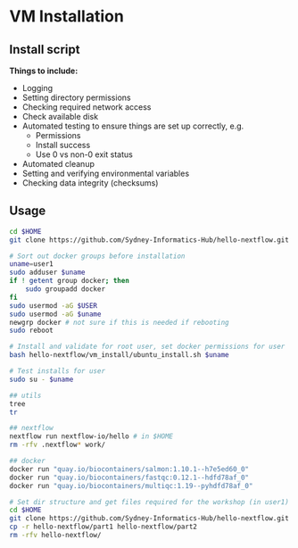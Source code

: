 # VM Installation  

## Install script  

**Things to include:**  

- Logging  
- Setting directory permissions  
- Checking required network access  
- Check available disk  
- Automated testing to ensure things are set up correctly, e.g.  
    - Permissions  
    - Install success  
    - Use 0 vs non-0 exit status  
- Automated cleanup  
- Setting and verifying environmental variables  
- Checking data integrity (checksums)  

## Usage  

```bash
cd $HOME
git clone https://github.com/Sydney-Informatics-Hub/hello-nextflow.git

# Sort out docker groups before installation 
uname=user1
sudo adduser $uname
if ! getent group docker; then
    sudo groupadd docker
fi
sudo usermod -aG $USER
sudo usermod -aG $uname
newgrp docker # not sure if this is needed if rebooting
sudo reboot

# Install and validate for root user, set docker permissions for user
bash hello-nextflow/vm_install/ubuntu_install.sh $uname

# Test installs for user
sudo su - $uname

## utils
tree
tr

## nextflow
nextflow run nextflow-io/hello # in $HOME
rm -rfv .nextflow* work/

## docker
docker run "quay.io/biocontainers/salmon:1.10.1--h7e5ed60_0"
docker run "quay.io/biocontainers/fastqc:0.12.1--hdfd78af_0"
docker run "quay.io/biocontainers/multiqc:1.19--pyhdfd78af_0"

# Set dir structure and get files required for the workshop (in user1)
cd $HOME
git clone https://github.com/Sydney-Informatics-Hub/hello-nextflow.git
cp -r hello-nextflow/part1 hello-nextflow/part2
rm -rfv hello-nextflow/
```
